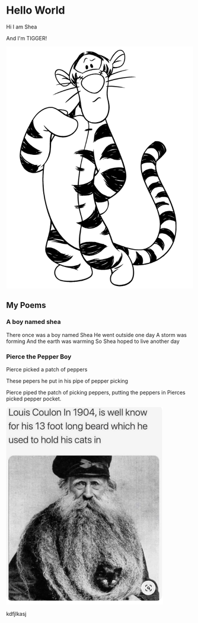 # Hello World
Hi I am Shea

And I'm TIGGER!

![Tigger](Tigger.png)

## My Poems

### A boy named shea

There once was a boy named Shea
He went outside one day
A storm was forming
And the earth was warming
So Shea hoped to live another day

### Pierce the Pepper Boy

Pierce picked a patch of peppers

These pepers he put in his pipe of pepper picking

Pierce piped the patch of picking peppers, putting the peppers in Pierces picked pepper pocket.

![Sunimelon](CatBeard.png)

kdfjlkasj

